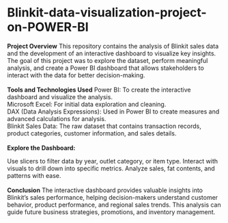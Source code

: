 # Blinkit-data-visualization-project-on-POWER-BI

**Project Overview**
This repository contains the analysis of Blinkit sales data and the development of an interactive dashboard to visualize key insights. The goal of this project was to explore the dataset, perform meaningful analysis, and create a Power BI dashboard that allows stakeholders to interact with the data for better decision-making.
<br>
<br>
**Tools and Technologies Used**
Power BI: To create the interactive dashboard and visualize the analysis.<br>
Microsoft Excel: For initial data exploration and cleaning.<br>
DAX (Data Analysis Expressions): Used in Power BI to create measures and advanced calculations for analysis.<br>
Blinkit Sales Data: The raw dataset that contains transaction records, product categories, customer information, and sales details.<br>
<br>
**Explore the Dashboard:**

Use slicers to filter data by year, outlet category, or item type.
Interact with visuals to drill down into specific metrics.
Analyze sales, fat contents, and patterns with ease.
<br>
<br>
**Conclusion**
The interactive dashboard provides valuable insights into Blinkit’s sales performance, helping decision-makers understand customer behavior, product performance, and regional sales trends. This analysis can guide future business strategies, promotions, and inventory management.


